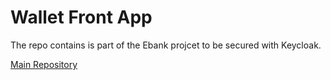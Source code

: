 # Wallet Front App

The repo contains is part of the Ebank projcet to be secured with Keycloak.

[Main Repository](https://github.com/Slimani-CE/secured-spring-angular-app)
